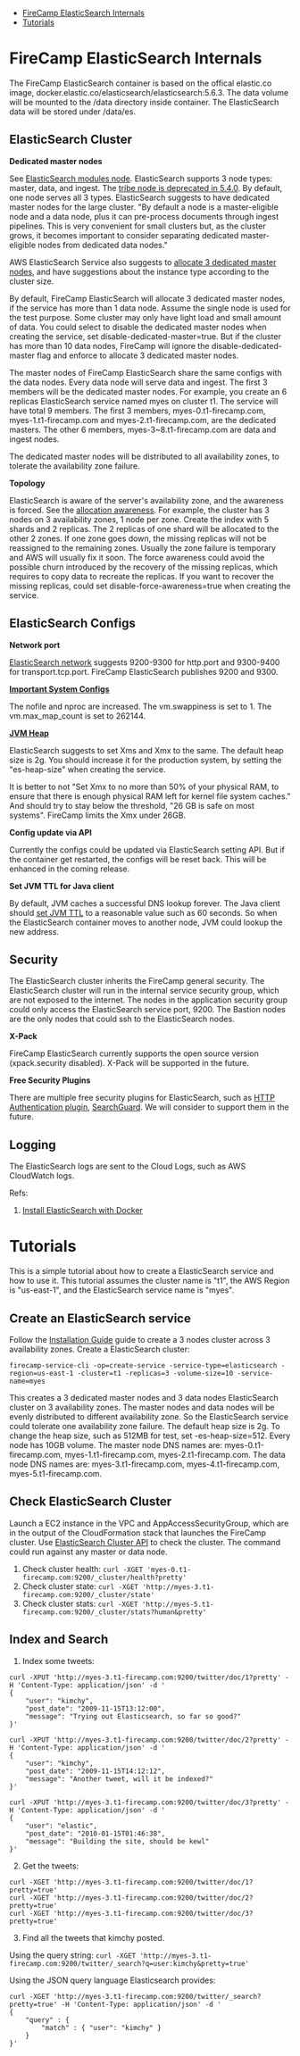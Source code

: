 * [FireCamp ElasticSearch Internals](https://github.com/cloudstax/firecamp/tree/master/catalog/elasticsearch#firecamp-elasticsearch-internals)
* [Tutorials](https://github.com/cloudstax/firecamp/tree/master/catalog/elasticsearch#tutorials)

# FireCamp ElasticSearch Internals

The FireCamp ElasticSearch container is based on the offical elastic.co image, docker.elastic.co/elasticsearch/elasticsearch:5.6.3. The data volume will be mounted to the /data directory inside container. The ElasticSearch data will be stored under /data/es.

## ElasticSearch Cluster

**Dedicated master nodes**

See [ElasticSearch modules node](https://www.elastic.co/guide/en/elasticsearch/reference/current/modules-node.html). ElasticSearch supports 3 node types: master, data, and ingest. The [tribe node is deprecated in 5.4.0](https://www.elastic.co/guide/en/elasticsearch/reference/current/modules-tribe.html). By default, one node serves all 3 types. ElasticSearch suggests to have dedicated master nodes for the large cluster. "By default a node is a master-eligible node and a data node, plus it can pre-process documents through ingest pipelines. This is very convenient for small clusters but, as the cluster grows, it becomes important to consider separating dedicated master-eligible nodes from dedicated data nodes."

AWS ElasticSearch Service also suggests to [allocate 3 dedicated master nodes](http://docs.aws.amazon.com/elasticsearch-service/latest/developerguide/es-managedomains.html#es-managedomains-dedicatedmasternodes), and have suggestions about the instance type according to the cluster size.

By default, FireCamp ElasticSearch will allocate 3 dedicated master nodes, if the service has more than 1 data node. Assume the single node is used for the test purpose. Some cluster may only have light load and small amount of data. You could select to disable the dedicated master nodes when creating the service, set disable-dedicated-master=true. But if the cluster has more than 10 data nodes, FireCamp will ignore the disable-dedicated-master flag and enforce to allocate 3 dedicated master nodes.

The master nodes of FireCamp ElasticSearch share the same configs with the data nodes. Every data node will serve data and ingest. The first 3 members will be the dedicated master nodes. For example, you create an 6 replicas ElasticSearch service named myes on cluster t1. The service will have total 9 members. The first 3 members, myes-0.t1-firecamp.com, myes-1.t1-firecamp.com and myes-2.t1-firecamp.com, are the dedicated masters. The other 6 members, myes-3~8.t1-firecamp.com are data and ingest nodes.

The dedicated master nodes will be distributed to all availability zones, to tolerate the availability zone failure.

**Topology**

ElasticSearch is aware of the server's availability zone, and the awareness is forced. See the [allocation awareness](https://www.elastic.co/guide/en/elasticsearch/reference/current/allocation-awareness.html). For example, the cluster has 3 nodes on 3 availability zones, 1 node per zone. Create the index with 5 shards and 2 replicas. The 2 replicas of one shard will be allocated to the other 2 zones. If one zone goes down, the missing replicas will not be reassigned to the remaining zones. Usually the zone failure is temporary and AWS will usually fix it soon. The force awareness could avoid the possible churn introduced by the recovery of the missing replicas, which requires to copy data to recreate the replicas. If you want to recover the missing replicas, could set disable-force-awareness=true when creating the service.

## ElasticSearch Configs

**Network port**

[ElasticSearch network](https://www.elastic.co/guide/en/elasticsearch/reference/current/modules-network.html) suggests 9200-9300 for http.port and 9300-9400 for transport.tcp.port. FireCamp ElasticSearch publishes 9200 and 9300.

**[Important System Configs](https://www.elastic.co/guide/en/elasticsearch/reference/current/system-config.html)**

The nofile and nproc are increased. The vm.swappiness is set to 1. The vm.max_map_count is set to 262144.

**[JVM Heap](https://www.elastic.co/guide/en/elasticsearch/reference/current/heap-size.html)**

ElasticSearch suggests to set Xms and Xmx to the same. The default heap size is 2g. You should increase it for the production system, by setting the "es-heap-size" when creating the service.

It is better to not "Set Xmx to no more than 50% of your physical RAM, to ensure that there is enough physical RAM left for kernel file system caches." And should try to stay below the threshold, "26 GB is safe on most systems". FireCamp limits the Xmx under 26GB.

**Config update via API**

Currently the configs could be updated via ElasticSearch setting API. But if the container get restarted, the configs will be reset back. This will be enhanced in the coming release.

**Set JVM TTL for Java client**

By default, JVM caches a successful DNS lookup forever. The Java client should [set JVM TTL](http://docs.aws.amazon.com/AWSSdkDocsJava/latest/DeveloperGuide/java-dg-jvm-ttl.html) to a reasonable value such as 60 seconds. So when the ElasticSearch container moves to another node, JVM could lookup the new address.

## Security

The ElasticSearch cluster inherits the FireCamp general security. The ElasticSearch cluster will run in the internal service security group, which are not exposed to the internet. The nodes in the application security group could only access the ElasticSearch service port, 9200. The Bastion nodes are the only nodes that could ssh to the ElasticSearch nodes.

**X-Pack**

FireCamp ElasticSearch currently supports the open source version (xpack.security disabled). X-Pack will be supported in the future.

**Free Security Plugins**

There are multiple free security plugins for ElasticSearch, such as [HTTP Authentication plugin](https://github.com/elasticfence/elasticsearch-http-user-auth), [SearchGuard](https://github.com/floragunncom/search-guard/tree/5.0.0). We will consider to support them in the future.

## Logging

The ElasticSearch logs are sent to the Cloud Logs, such as AWS CloudWatch logs.


Refs:

1. [Install ElasticSearch with Docker](https://www.elastic.co/guide/en/elasticsearch/reference/current/docker.html)


# Tutorials

This is a simple tutorial about how to create a ElasticSearch service and how to use it. This tutorial assumes the cluster name is "t1", the AWS Region is "us-east-1", and the ElasticSearch service name is "myes".

## Create an ElasticSearch service
Follow the [Installation Guide](https://github.com/cloudstax/firecamp/tree/master/docs/installation) guide to create a 3 nodes cluster across 3 availability zones. Create a ElasticSearch cluster:
```
firecamp-service-cli -op=create-service -service-type=elasticsearch -region=us-east-1 -cluster=t1 -replicas=3 -volume-size=10 -service-name=myes
```

This creates a 3 dedicated master nodes and 3 data nodes ElasticSearch cluster on 3 availability zones. The master nodes and data nodes will be evenly distributed to different availability zone. So the ElasticSearch service could tolerate one availability zone failure. The default heap size is 2g. To change the heap size, such as 512MB for test, set -es-heap-size=512. Every node has 10GB volume. The master node DNS names are: myes-0.t1-firecamp.com, myes-1.t1-firecamp.com, myes-2.t1-firecamp.com. The data node DNS names are: myes-3.t1-firecamp.com, myes-4.t1-firecamp.com, myes-5.t1-firecamp.com.

## Check ElasticSearch Cluster
Launch a EC2 instance in the VPC and AppAccessSecurityGroup, which are in the output of the CloudFormation stack that launches the FireCamp cluster. Use [ElasticSearch Cluster API](https://www.elastic.co/guide/en/elasticsearch/reference/current/cluster.html) to check the cluster. The command could run against any master or data node.
1. Check cluster health: `curl -XGET 'myes-0.t1-firecamp.com:9200/_cluster/health?pretty'`
2. Check cluster state: `curl -XGET 'http://myes-3.t1-firecamp.com:9200/_cluster/state'`
3. Check cluster stats: `curl -XGET 'http://myes-5.t1-firecamp.com:9200/_cluster/stats?human&pretty'`

## Index and Search
1. Index some tweets:
```
curl -XPUT 'http://myes-3.t1-firecamp.com:9200/twitter/doc/1?pretty' -H 'Content-Type: application/json' -d '
{
    "user": "kimchy",
    "post_date": "2009-11-15T13:12:00",
    "message": "Trying out Elasticsearch, so far so good?"
}'

curl -XPUT 'http://myes-3.t1-firecamp.com:9200/twitter/doc/2?pretty' -H 'Content-Type: application/json' -d '
{
    "user": "kimchy",
    "post_date": "2009-11-15T14:12:12",
    "message": "Another tweet, will it be indexed?"
}'

curl -XPUT 'http://myes-3.t1-firecamp.com:9200/twitter/doc/3?pretty' -H 'Content-Type: application/json' -d '
{
    "user": "elastic",
    "post_date": "2010-01-15T01:46:38",
    "message": "Building the site, should be kewl"
}'
```
2. Get the tweets:
```
curl -XGET 'http://myes-3.t1-firecamp.com:9200/twitter/doc/1?pretty=true'
curl -XGET 'http://myes-3.t1-firecamp.com:9200/twitter/doc/2?pretty=true'
curl -XGET 'http://myes-3.t1-firecamp.com:9200/twitter/doc/3?pretty=true'
```
3. Find all the tweets that kimchy posted.

Using the query string: `curl -XGET 'http://myes-3.t1-firecamp.com:9200/twitter/_search?q=user:kimchy&pretty=true'`

Using the JSON query language Elasticsearch provides:
```
curl -XGET 'http://myes-3.t1-firecamp.com:9200/twitter/_search?pretty=true' -H 'Content-Type: application/json' -d '
{
    "query" : {
        "match" : { "user": "kimchy" }
    }
}'
```
